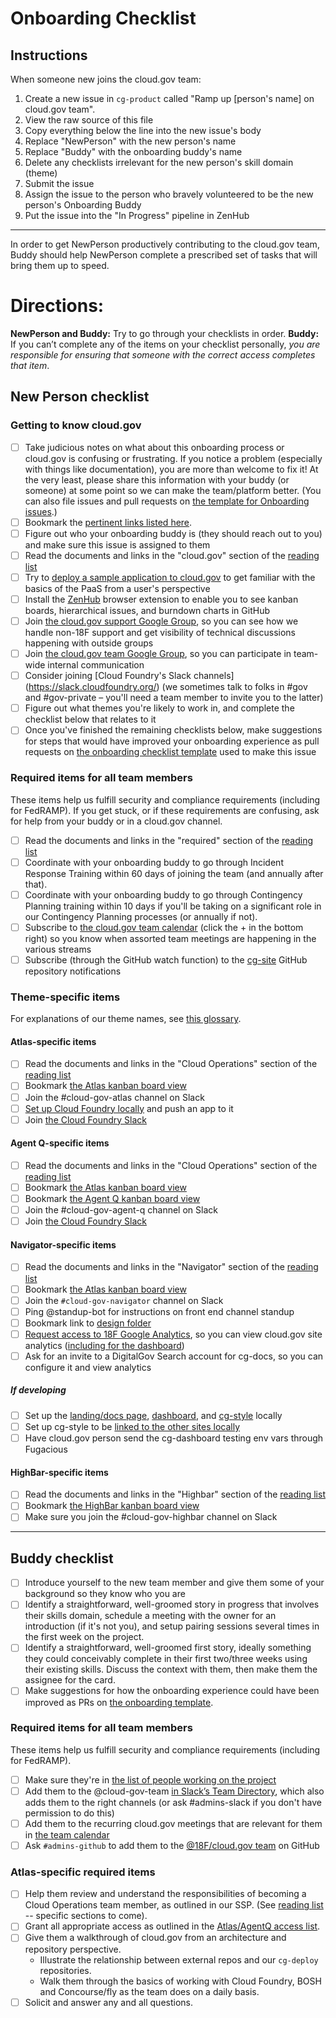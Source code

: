 # Onboarding Checklist

## Instructions

When someone new joins the cloud.gov team:

1. Create a new issue in `cg-product` called "Ramp up [person's name] on cloud.gov team".
2. View the raw source of this file
3. Copy everything below the line into the new issue's body
4. Replace "NewPerson" with the new person's name
5. Replace "Buddy" with the onboarding buddy's name
4. Delete any checklists irrelevant for the new person's skill domain (theme)
5. Submit the issue
6. Assign the issue to the person who bravely volunteered to be the new person's Onboarding Buddy
7. Put the issue into the "In Progress" pipeline in ZenHub

---

In order to get NewPerson productively contributing to the cloud.gov team, Buddy should help NewPerson complete a prescribed set of tasks that will bring them up to speed.

# Directions:
**NewPerson and Buddy:** Try to go through your checklists in order.
**Buddy:** If you can’t complete any of the items on your checklist personally, _you are responsible for ensuring that someone with the correct access completes that item_.

## New Person checklist

### Getting to know cloud.gov
- [ ] Take judicious notes on what about this onboarding process or cloud.gov is confusing or frustrating. If you notice a problem (especially with things like documentation), you are more than welcome to fix it! At the very least, please share this information with your buddy (or someone) at some point so we can make the team/platform better. (You can also file issues and pull requests on [the template for Onboarding issues](https://github.com/18F/cg-product/blob/master/OnboardingChecklist.md).)
- [ ] Bookmark the [pertinent links listed here](https://github.com/18F/cg-product/blob/master/PertinentLinks.md).
- [ ] Figure out who your onboarding buddy is (they should reach out to you) and make sure this issue is assigned to them
- [ ] Read the documents and links in the "cloud.gov" section of the [reading list](https://github.com/18F/cg-product/blob/master/ReadingList.md)
- [ ] Try to [deploy a sample application to cloud.gov](https://docs.cloud.gov/getting-started/your-first-deploy/) to get familiar with the basics of the PaaS from a user's perspective
- [ ] Install the [ZenHub](https://zenhub.io) browser extension to enable you to see kanban boards, hierarchical issues, and burndown charts in GitHub
- [ ] Join [the cloud.gov support Google Group](https://groups.google.com/a/gsa.gov/forum/?hl=en#!forum/cloud-gov-support), so you can see how we handle non-18F support and get visibility of technical discussions happening with outside groups
- [ ] Join [the cloud.gov team Google Group](https://groups.google.com/a/gsa.gov/forum/?hl=en#!forum/cloud-gov), so you can participate in team-wide internal communication
- [ ] Consider joining [Cloud Foundry's Slack channels] (https://slack.cloudfoundry.org/) (we sometimes talk to folks in #gov and #gov-private – you'll need a team member to invite you to the latter)
- [ ] Figure out what themes you're likely to work in, and complete the checklist below that relates to it
- [ ] Once you've finished the remaining checklists below, make suggestions for steps that would have improved your onboarding experience as pull requests on [the onboarding checklist template](https://github.com/18F/cg-product/blob/master/OnboardingChecklist.md) used to make this issue

### Required items for all team members

These items help us fulfill security and compliance requirements (including for FedRAMP). If you get stuck, or if these requirements are confusing, ask for help from your buddy or in a cloud.gov channel.

- [ ] Read the documents and links in the "required" section of the [reading list](https://github.com/18F/cg-product/blob/master/ReadingList.md)
- [ ] Coordinate with your onboarding buddy to go through Incident Response Training within 60 days of joining the team (and annually after that).
- [ ] Coordinate with your onboarding buddy to go through Contingency Planning training within 10 days if you'll be taking on a significant role in our Contingency Planning processes (or annually if not).
- [ ] Subscribe to [the cloud.gov team calendar](https://calendar.google.com/calendar/embed?src=gsa.gov_0samf7guodi7o2jhdp0ec99aks@group.calendar.google.com&ctz=America/Los_Angeles) (click the + in the bottom right) so you know when assorted team meetings are happening in the various streams
- [ ] Subscribe (through the GitHub watch function) to the [cg-site](https://github.com/18F/cg-site) GitHub repository notifications

### Theme-specific items

For explanations of our theme names, see [this glossary](https://github.com/18F/cg-product#sub-teamsthemes-of-work).

#### Atlas-specific items

- [ ] Read the documents and links in the "Cloud Operations" section of the [reading list](https://github.com/18F/cg-product/blob/master/ReadingList.md)
- [ ] Bookmark [the Atlas kanban board view](https://github.com/18F/cg-product#boards?labels=Atlas&showPRs=false)
- [ ] Join the #cloud-gov-atlas channel on Slack
- [ ] [Set up Cloud Foundry locally](https://docs.cloud.gov/ops/creating-a-local-dev-environment-in-Virtual-Box/) and push an app to it
- [ ] Join [the Cloud Foundry Slack](http://slack.cloudfoundry.org/)

#### Agent Q-specific items
- [ ] Read the documents and links in the "Cloud Operations" section of the [reading list](https://github.com/18F/cg-product/blob/master/ReadingList.md)
- [ ] Bookmark [the Atlas kanban board view](https://github.com/18F/cg-product#boards?labels=Atlas&showPRs=false)
- [ ] Bookmark [the Agent Q kanban board view](https://github.com/18F/cg-product#boards?labels=AgentQ&showPRs=false)
- [ ] Join the #cloud-gov-agent-q channel on Slack
- [ ] Join [the Cloud Foundry Slack](http://slack.cloudfoundry.org/)

#### Navigator-specific items

- [ ] Read the documents and links in the "Navigator" section of the [reading list](https://github.com/18F/cg-product/blob/master/ReadingList.md)
- [ ] Bookmark [the Atlas kanban board view](https://github.com/18F/cg-product#boards?labels=Atlas&showPRs=false)
- [ ] Join the `#cloud-gov-navigator` channel on Slack
- [ ] Ping @standup-bot for instructions on front end channel standup
- [ ] Bookmark link to [design folder](https://drive.google.com/drive/u/1/folders/0BwLqM4Nicmq-bUt0NjRjclFMUEU)
- [ ] [Request access to 18F Google Analytics](https://handbook.18f.gov/google-analytics/), so you can view cloud.gov site analytics ([including for the dashboard](https://docs.google.com/document/d/1gSbP2ak2a3QLpCZIF_KlbQ2QHE6RjDI-7ZnnrJZvMDE/edit))
- [ ] Ask for an invite to a DigitalGov Search account for cg-docs, so you can configure it and view analytics

##### If developing
- [ ] Set up the [landing/docs page](https://github.com/18F/cg-site), [dashboard](https://github.com/18F/cg-dashboard), and [cg-style](https://github.com/18F/cg-style) locally
- [ ] Set up cg-style to be [linked to the other sites locally](https://github.com/18F/cg-style#development-and-contributing-setup)
- [ ] Have cloud.gov person send the cg-dashboard testing env vars through Fugacious

#### HighBar-specific items
- [ ] Read the documents and links in the "Highbar" section of the [reading list](https://github.com/18F/cg-product/blob/master/ReadingList.md)
- [ ] Bookmark [the HighBar kanban board view](https://github.com/18F/cg-product#boards?labels=HighBar&showPRs=false)
- [ ] Make sure you join the #cloud-gov-highbar channel on Slack

---
## Buddy checklist
- [ ] Introduce yourself to the new team member and give them some of your background so they know who you are
- [ ] Identify a straightforward, well-groomed story in progress that involves their skills domain, schedule a meeting with the owner for an introduction (if it's not you), and setup pairing sessions several times in the first week on the project.
- [ ] Identify a straightforward, well-groomed first story, ideally something they could conceivably complete in their first two/three weeks using their existing skills. Discuss the context with them, then make them the assignee for the card.
- [ ] Make suggestions for how the onboarding experience could have been improved as PRs on [the onboarding template](https://github.com/18F/cg-product/blob/master/OnboardingChecklist.md).

### Required items for all team members

These items help us fulfill security and compliance requirements (including for FedRAMP).

- [ ] Make sure they're in [the list of people working on the project](https://docs.google.com/spreadsheets/d/1mW3tphZ98ExmMxLHPogSpTq8DzYr5Oh8_SHnOTvjRWM/edit#gid=0)
- [ ] Add them to the @cloud-gov-team [in Slack’s Team Directory](https://get.slack.help/hc/en-us/articles/212906697-User-Groups#edit-a-user-group), which also adds them to the right channels (or ask #admins-slack if you don't have permission to do this)
- [ ] Add them to the recurring cloud.gov meetings that are relevant for them in [the team calendar](https://calendar.google.com/calendar/embed?src=gsa.gov_0samf7guodi7o2jhdp0ec99aks@group.calendar.google.com&ctz=America/Los_Angeles)
- [ ] Ask `#admins-github` to add them to the [@18F/cloud.gov team](https://github.com/orgs/18F/teams/cloud-gov) on GitHub

### Atlas-specific required items

- [ ] Help them review and understand the responsibilities of becoming a Cloud Operations team member, as outlined in our SSP. (See [reading list](https://github.com/18F/cg-product/blob/master/ReadingList.md) -- specific sections to come).
- [ ] Grant all appropriate access as outlined in the [Atlas/AgentQ access list](https://github.com/18F/cg-product/blob/masterAccessList.md). 
- [ ] Give them a walkthrough of cloud.gov from an architecture and repository perspective.
   - Illustrate the relationship between external repos and our `cg-deploy` repositories.
   - Walk them through the basics of working with Cloud Foundry, BOSH and Concourse/fly as the team does on a daily basis.
- [ ] Solicit and answer any and all questions.
